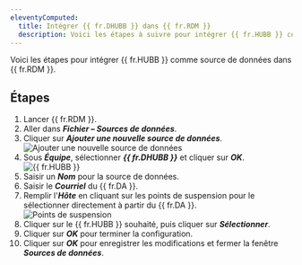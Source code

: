 ```yaml
---
eleventyComputed:
  title: Intégrer {{ fr.DHUBB }} dans {{ fr.RDM }}
  description: Voici les étapes à suivre pour intégrer {{ fr.HUBB }} comme source de données dans {{ fr.RDM }}
---
```

Voici les étapes pour intégrer {{ fr.HUBB }} comme source de données dans {{ fr.RDM }}.
## Étapes
1. Lancer {{ fr.RDM }}.
1. Aller dans ***Fichier – Sources de données***.
1. Cliquer sur ***Ajouter une nouvelle source de données***.  
![Ajouter une nouvelle source de données](https://webdevolutions.azureedge.net/docs/fr/kb/KB0001.png)
1. Sous ***Équipe***, sélectionner ***{{ fr.DHUBB }}*** et cliquer sur ***OK***.  
![{{ fr.HUBB }}](https://webdevolutions.azureedge.net/docs/fr/kb/KB0002.png)
1. Saisir un ***Nom*** pour la source de données.
1. Saisir le ***Courriel*** du {{ fr.DA }}.
1. Remplir l'***Hôte*** en cliquant sur les points de suspension pour le sélectionner directement à partir du {{ fr.DA }}.  
![Points de suspension](https://webdevolutions.azureedge.net/docs/fr/kb/KB0003.png)
1. Cliquer sur le {{ fr.HUBB }} souhaité, puis cliquer sur ***Sélectionner***.
1. Cliquer sur ***OK*** pour terminer la configuration.
1. Cliquer sur ***OK*** pour enregistrer les modifications et fermer la fenêtre ***Sources de données***.
